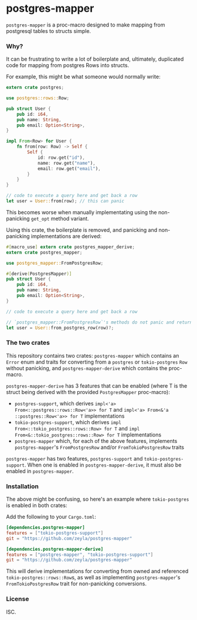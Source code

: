# postgres-mapper

`postgres-mapper` is a proc-macro designed to make mapping from postgresql
tables to structs simple.

### Why?

It can be frustrating to write a lot of boilerplate and, ultimately, duplicated
code for mapping from postgres Rows into structs.

For example, this might be what someone would normally write:

```rust
extern crate postgres;

use postgres::rows::Row;

pub struct User {
    pub id: i64,
    pub name: String,
    pub email: Option<String>,
}

impl From<Row> for User {
    fn from(row: Row) -> Self {
        Self {
            id: row.get("id"),
            name: row.get("name"),
            email: row.get("email"),
        }
    }
}

// code to execute a query here and get back a row
let user = User::from(row); // this can panic
```

This becomes worse when manually implementating using the non-panicking
`get_opt` method variant.

Using this crate, the boilerplate is removed, and panicking and non-panicking
implementations are derived:

```rust
#[macro_use] extern crate postgres_mapper_derive;
extern crate postgres_mapper;

use postgres_mapper::FromPostgresRow;

#[derive(PostgresMapper)]
pub struct User {
    pub id: i64,
    pub name: String,
    pub email: Option<String>,
}

// code to execute a query here and get back a row

// `postgres_mapper::FromPostgresRow`'s methods do not panic and return a Result
let user = User::from_postgres_row(row)?;
```

### The two crates

This repository contains two crates: `postgres-mapper` which contains an `Error`
enum and traits for converting from a `postgres` or `tokio-postgres` `Row`
without panicking, and `postgres-mapper-derive` which contains the proc-macro.

`postgres-mapper-derive` has 3 features that can be enabled (where T is the
struct being derived with the provided `PostgresMapper` proc-macro):

- `postgres-support`, which derives
`impl<'a> From<::postgres::rows::Row<'a>> for T` and
`impl<'a> From<&'a ::postgres::Row<'a>> for T` implementations
- `tokio-postgres-support`, which derives
`impl From<::tokio_postgres::rows::Row> for T` and
`impl From<&::tokio_postgres::rows::Row> for T` implementations
- `postgres-mapper` which, for each of the above features, implements
`postgres-mapper`'s `FromPostgresRow` and/or `FromTokioPostgresRow` traits

`postgres-mapper` has two features, `postgres-support` and
`tokio-postgres-support`. When one is enabled in `postgres-mapper-derive`, it
must also be enabled in `postgres-mapper`.

### Installation

The above might be confusing, so here's an example where `tokio-postgres` is
enabled in both crates:

Add the following to your `Cargo.toml`:

```toml
[dependencies.postgres-mapper]
features = ["tokio-postgres-support"]
git = "https://github.com/zeyla/postgres-mapper"

[dependencies.postgres-mapper-derive]
features = ["postgres-mapper", "tokio-postgres-support"]
git = "https://github.com/zeyla/postgres-mapper"
```

This will derive implementations for converting from owned and referenced
`tokio-postgres::rows::Row`s, as well as implementing `postgres-mapper`'s
`FromTokioPostgresRow` trait for non-panicking conversions.

### License

ISC.
